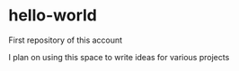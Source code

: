 # hello-world
First repository of this account

I plan on using this space to write ideas for various projects 
